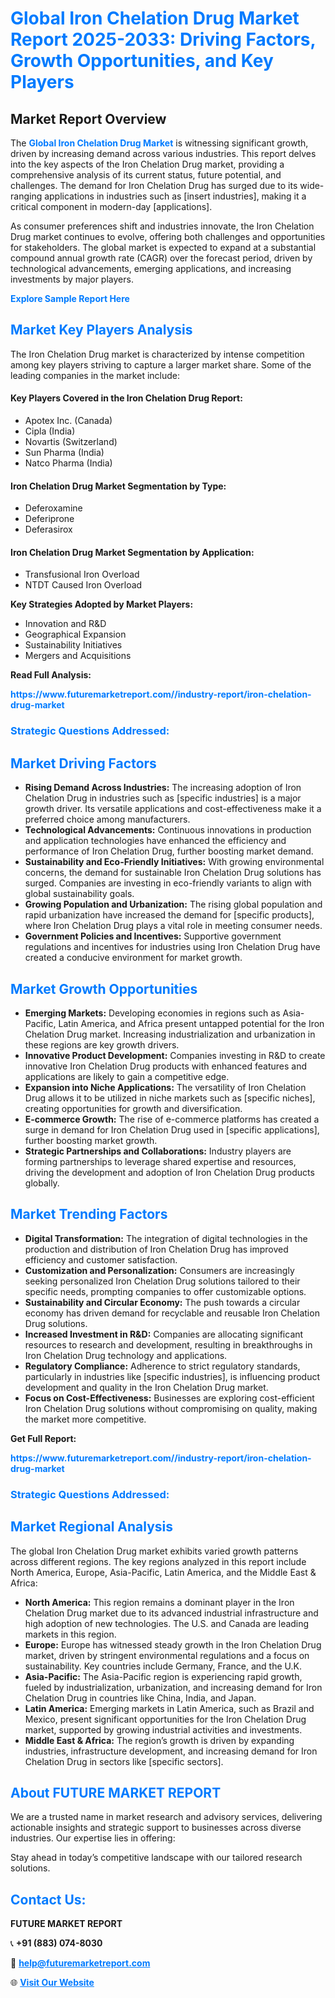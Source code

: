 <h1 style="color: #007BFF;">Global Iron Chelation Drug Market Report 2025-2033: Driving Factors, Growth Opportunities, and Key Players</h1>

<section id="overview">
<h2>Market Report Overview</h2>
<p>The <a href="https://www.futuremarketreport.com//industry-report/iron-chelation-drug-market" style="color: #007BFF; text-decoration: none;"><strong>Global Iron Chelation Drug Market</strong></a> is witnessing significant growth, driven by increasing demand across various industries. This report delves into the key aspects of the Iron Chelation Drug market, providing a comprehensive analysis of its current status, future potential, and challenges. The demand for Iron Chelation Drug has surged due to its wide-ranging applications in industries such as [insert industries], making it a critical component in modern-day [applications].</p>
<p>As consumer preferences shift and industries innovate, the Iron Chelation Drug market continues to evolve, offering both challenges and opportunities for stakeholders. The global market is expected to expand at a substantial compound annual growth rate (CAGR) over the forecast period, driven by technological advancements, emerging applications, and increasing investments by major players.</p>
</section>

<section id="overview">
<p><a href="https://www.futuremarketreport.com//request-sample/reportId=87380" style="color: #007BFF; text-decoration: none;"><strong>Explore Sample Report Here</strong></a></p>
</section>

<section id="key-players">
<h2 style="color: #007BFF;">Market Key Players Analysis</h2>
<p>The Iron Chelation Drug market is characterized by intense competition among key players striving to capture a larger market share. Some of the leading companies in the market include:</p>
<h4>Key Players Covered in the Iron Chelation Drug Report:</h4>
<ul><li>Apotex Inc. (Canada)</li><li>Cipla (India)</li><li>Novartis (Switzerland)</li><li>Sun Pharma (India)</li><li>Natco Pharma (India)</li></ul>
<h4>Iron Chelation Drug Market Segmentation by Type:</h4>
<ul><li>Deferoxamine</li><li>Deferiprone</li><li>Deferasirox</li></ul>

<h4>Iron Chelation Drug Market Segmentation by Application:</h4>
<ul><li>Transfusional Iron Overload</li><li>NTDT Caused Iron Overload</li></ul>
<p><strong>Key Strategies Adopted by Market Players:</strong></p>
<ul>
<li>Innovation and R&D</li>
<li>Geographical Expansion</li>
<li>Sustainability Initiatives</li>
<li>Mergers and Acquisitions</li>
</ul>
</section>

<section>
<p><strong>Read Full Analysis: </strong></p><a href="https://www.futuremarketreport.com//industry-report/iron-chelation-drug-market" style="color: #007BFF; text-decoration: none;"><strong>https://www.futuremarketreport.com//industry-report/iron-chelation-drug-market</strong></a>
<h3 style="color: #007BFF;">Strategic Questions Addressed:</h3>
</section>

<section id="driving-factors">
<h2 style="color: #007BFF;">Market Driving Factors</h2>
<ul>
<li><strong>Rising Demand Across Industries:</strong> The increasing adoption of Iron Chelation Drug in industries such as [specific industries] is a major growth driver. Its versatile applications and cost-effectiveness make it a preferred choice among manufacturers.</li>
<li><strong>Technological Advancements:</strong> Continuous innovations in production and application technologies have enhanced the efficiency and performance of Iron Chelation Drug, further boosting market demand.</li>
<li><strong>Sustainability and Eco-Friendly Initiatives:</strong> With growing environmental concerns, the demand for sustainable Iron Chelation Drug solutions has surged. Companies are investing in eco-friendly variants to align with global sustainability goals.</li>
<li><strong>Growing Population and Urbanization:</strong> The rising global population and rapid urbanization have increased the demand for [specific products], where Iron Chelation Drug plays a vital role in meeting consumer needs.</li>
<li><strong>Government Policies and Incentives:</strong> Supportive government regulations and incentives for industries using Iron Chelation Drug have created a conducive environment for market growth.</li>
</ul>
</section>

<section id="growth-opportunities">
<h2 style="color: #007BFF;">Market Growth Opportunities</h2>
<ul>
<li><strong>Emerging Markets:</strong> Developing economies in regions such as Asia-Pacific, Latin America, and Africa present untapped potential for the Iron Chelation Drug market. Increasing industrialization and urbanization in these regions are key growth drivers.</li>
<li><strong>Innovative Product Development:</strong> Companies investing in R&D to create innovative Iron Chelation Drug products with enhanced features and applications are likely to gain a competitive edge.</li>
<li><strong>Expansion into Niche Applications:</strong> The versatility of Iron Chelation Drug allows it to be utilized in niche markets such as [specific niches], creating opportunities for growth and diversification.</li>
<li><strong>E-commerce Growth:</strong> The rise of e-commerce platforms has created a surge in demand for Iron Chelation Drug used in [specific applications], further boosting market growth.</li>
<li><strong>Strategic Partnerships and Collaborations:</strong> Industry players are forming partnerships to leverage shared expertise and resources, driving the development and adoption of Iron Chelation Drug products globally.</li>
</ul>
</section>

<section id="trending-factors">
<h2 style="color: #007BFF;">Market Trending Factors</h2>
<ul>
<li><strong>Digital Transformation:</strong> The integration of digital technologies in the production and distribution of Iron Chelation Drug has improved efficiency and customer satisfaction.</li>
<li><strong>Customization and Personalization:</strong> Consumers are increasingly seeking personalized Iron Chelation Drug solutions tailored to their specific needs, prompting companies to offer customizable options.</li>
<li><strong>Sustainability and Circular Economy:</strong> The push towards a circular economy has driven demand for recyclable and reusable Iron Chelation Drug solutions.</li>
<li><strong>Increased Investment in R&D:</strong> Companies are allocating significant resources to research and development, resulting in breakthroughs in Iron Chelation Drug technology and applications.</li>
<li><strong>Regulatory Compliance:</strong> Adherence to strict regulatory standards, particularly in industries like [specific industries], is influencing product development and quality in the Iron Chelation Drug market.</li>
<li><strong>Focus on Cost-Effectiveness:</strong> Businesses are exploring cost-efficient Iron Chelation Drug solutions without compromising on quality, making the market more competitive.</li>
</ul>
</section>

<section>
<p><strong>Get Full Report: </strong></p><a href="https://www.futuremarketreport.com//industry-report/iron-chelation-drug-market" style="color: #007BFF; text-decoration: none;"><strong>https://www.futuremarketreport.com//industry-report/iron-chelation-drug-market</strong></a>
<h3 style="color: #007BFF;">Strategic Questions Addressed:</h3>
</section>


<section id="regional-analysis">
<h2 style="color: #007BFF;">Market Regional Analysis</h2>
<p>The global Iron Chelation Drug market exhibits varied growth patterns across different regions. The key regions analyzed in this report include North America, Europe, Asia-Pacific, Latin America, and the Middle East & Africa:</p>
<ul>
<li><strong>North America:</strong> This region remains a dominant player in the Iron Chelation Drug market due to its advanced industrial infrastructure and high adoption of new technologies. The U.S. and Canada are leading markets in this region.</li>
<li><strong>Europe:</strong> Europe has witnessed steady growth in the Iron Chelation Drug market, driven by stringent environmental regulations and a focus on sustainability. Key countries include Germany, France, and the U.K.</li>
<li><strong>Asia-Pacific:</strong> The Asia-Pacific region is experiencing rapid growth, fueled by industrialization, urbanization, and increasing demand for Iron Chelation Drug in countries like China, India, and Japan.</li>
<li><strong>Latin America:</strong> Emerging markets in Latin America, such as Brazil and Mexico, present significant opportunities for the Iron Chelation Drug market, supported by growing industrial activities and investments.</li>
<li><strong>Middle East & Africa:</strong> The region’s growth is driven by expanding industries, infrastructure development, and increasing demand for Iron Chelation Drug in sectors like [specific sectors].</li>
</ul>
</section>

<footer>
<h2 style="color: #007BFF;">About FUTURE MARKET REPORT</h2>
<p>We are a trusted name in market research and advisory services, delivering actionable insights and strategic support to businesses across diverse industries. Our expertise lies in offering:</p>

<p>Stay ahead in today’s competitive landscape with our tailored research solutions.</p>

<h2 style="color: #007BFF;">Contact Us:</h2>
<p><strong>FUTURE MARKET REPORT</strong></p>
<p>📞 <strong>+91 (883) 074-8030</strong></p>
<p>📧 <strong><a href="mailto:help@futuremarketreport.com" style="color: #007BFF;">help@futuremarketreport.com</a></strong></p>
<p>🌐 <strong><a href="https://www.futuremarketreport.com/" style="color: #007BFF;">Visit Our Website</a></strong></p>
</footer>